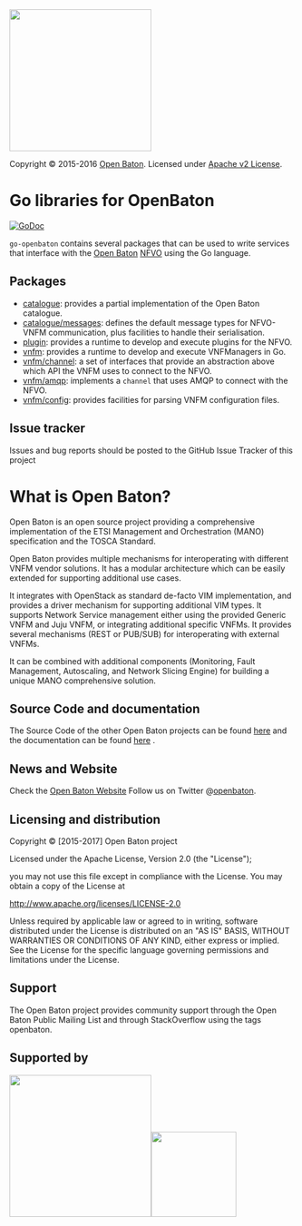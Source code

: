   <img src="https://raw.githubusercontent.com/openbaton/openbaton.github.io/master/images/openBaton.png" width="250"/>

  Copyright © 2015-2016 [Open Baton](http://openbaton.org).
  Licensed under [Apache v2 License](http://www.apache.org/licenses/LICENSE-2.0).
  
  
# Go libraries for OpenBaton

[![GoDoc](https://godoc.org/github.com/openbaton/go-openbaton?status.svg)](https://godoc.org/github.com/openbaton/go-openbaton)

`go-openbaton` contains several packages that can be used to write services that interface with the [Open Baton][openbaton] [NFVO][nfvo] using the Go language.

## Packages

- [catalogue](https://github.com/openbaton/go-openbaton/tree/master/catalogue): provides a partial implementation of the Open Baton catalogue.
- [catalogue/messages](https://github.com/openbaton/go-openbaton/tree/master/catalogue/messages): defines the default message types for NFVO-VNFM communication, plus facilities to handle their serialisation.
- [plugin](https://github.com/openbaton/go-openbaton/tree/master/plugin): provides a runtime to develop and execute plugins for the NFVO.
- [vnfm](https://github.com/openbaton/go-openbaton/tree/master/vnfm): provides a runtime to develop and execute VNFManagers in Go.
- [vnfm/channel](https://github.com/openbaton/go-openbaton/tree/master/vnfm/channel): a set of interfaces that provide an abstraction above which API the VNFM uses to connect to the NFVO.
- [vnfm/amqp](https://github.com/openbaton/go-openbaton/tree/master/vnfm/): implements a `channel` that uses AMQP to connect with the NFVO.
- [vnfm/config](https://github.com/openbaton/go-openbaton/tree/master/vnfm/config): provides facilities for parsing VNFM configuration files.

## Issue tracker

Issues and bug reports should be posted to the GitHub Issue Tracker of this project

# What is Open Baton?

Open Baton is an open source project providing a comprehensive implementation of the ETSI Management and Orchestration (MANO) specification and the TOSCA Standard.

Open Baton provides multiple mechanisms for interoperating with different VNFM vendor solutions. It has a modular architecture which can be easily extended for supporting additional use cases. 

It integrates with OpenStack as standard de-facto VIM implementation, and provides a driver mechanism for supporting additional VIM types. It supports Network Service management either using the provided Generic VNFM and Juju VNFM, or integrating additional specific VNFMs. It provides several mechanisms (REST or PUB/SUB) for interoperating with external VNFMs. 

It can be combined with additional components (Monitoring, Fault Management, Autoscaling, and Network Slicing Engine) for building a unique MANO comprehensive solution.

## Source Code and documentation

The Source Code of the other Open Baton projects can be found [here][openbaton-github] and the documentation can be found [here][openbaton-doc] .

## News and Website

Check the [Open Baton Website][openbaton]
Follow us on Twitter @[openbaton][openbaton-twitter].

## Licensing and distribution
Copyright © [2015-2017] Open Baton project

Licensed under the Apache License, Version 2.0 (the "License");

you may not use this file except in compliance with the License.
You may obtain a copy of the License at

  http://www.apache.org/licenses/LICENSE-2.0

Unless required by applicable law or agreed to in writing, software
distributed under the License is distributed on an "AS IS" BASIS,
WITHOUT WARRANTIES OR CONDITIONS OF ANY KIND, either express or implied.
See the License for the specific language governing permissions and
limitations under the License.

## Support
The Open Baton project provides community support through the Open Baton Public Mailing List and through StackOverflow using the tags openbaton.

## Supported by
  <img src="https://raw.githubusercontent.com/openbaton/openbaton.github.io/master/images/fokus.png" width="250"/><img src="https://raw.githubusercontent.com/openbaton/openbaton.github.io/master/images/tu.png" width="150"/>

[fokus-logo]: https://raw.githubusercontent.com/openbaton/openbaton.github.io/master/images/fokus.png
[openbaton]: http://openbaton.org
[openbaton-doc]: http://openbaton.org/documentation
[openbaton-github]: http://github.org/openbaton
[openbaton-logo]: https://raw.githubusercontent.com/openbaton/openbaton.github.io/master/images/openBaton.png
[openbaton-mail]: mailto:users@openbaton.org
[openbaton-twitter]: https://twitter.com/openbaton
[nfvo]: https://github.com/openbaton/NFVO
[NFV MANO]:http://docbox.etsi.org/ISG/NFV/Open/Published/gs_NFV-MAN001v010101p%20-%20Management%20and%20Orchestration.pdf
[tub-logo]: https://raw.githubusercontent.com/openbaton/openbaton.github.io/master/images/tu.png
